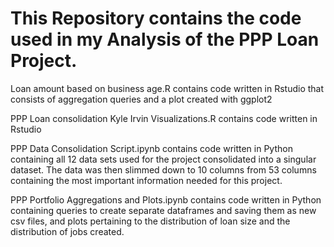 # This Repository contains the code used in my Analysis of the PPP Loan Project.                                            

Loan amount based on business age.R contains code written in Rstudio that consists of aggregation queries and a plot created with ggplot2

PPP Loan consolidation Kyle Irvin Visualizations.R contains code written in Rstudio 

PPP Data Consolidation Script.ipynb contains code written in Python containing all 12 data sets used for the project consolidated into a singular dataset. The data was then slimmed down to 10 columns from 53 columns containing the most important information needed for this project.

PPP Portfolio Aggregations and Plots.ipynb contains code written in Python containing queries to create separate dataframes and saving them as new csv files, and plots pertaining to the distribution of loan size and the distribution of jobs created. 

